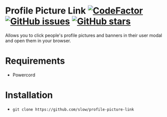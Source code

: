 # Profile Picture Link [![CodeFactor](https://www.codefactor.io/repository/github/slow/profile-picture-link/badge)](https://www.codefactor.io/repository/github/slow/profile-picture-link) [![GitHub issues](https://img.shields.io/github/issues/slow/profile-picture-link?style=flat)](https://github.com/slow/profile-picture-link/issues) [![GitHub stars](https://img.shields.io/github/stars/slow/profile-picture-link?style=flat)](https://github.com/slow/profile-picture-link/stargazers)

Allows you to click people's profile pictures and banners in their user modal and open them in your browser.

# Requirements

-  Powercord

# Installation

-  `git clone https://github.com/slow/profile-picture-link`
